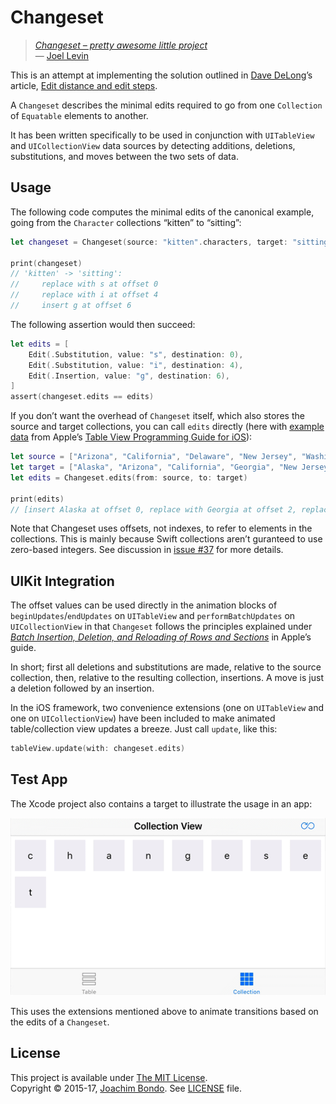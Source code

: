 # Changeset

> _[Changeset – pretty awesome little project](https://twitter.com/joeldev/status/685253183992500225)_  
> — [Joel Levin](https://github.com/joeldev)

This is an attempt at implementing the solution outlined in [Dave DeLong](https://github.com/davedelong)’s article, [Edit distance and edit steps](http://davedelong.tumblr.com/post/134367865668/edit-distance-and-edit-steps).

A `Changeset` describes the minimal edits required to go from one `Collection` of `Equatable` elements to another.

It has been written specifically to be used in conjunction with `UITableView` and `UICollectionView` data sources by detecting additions, deletions, substitutions, and moves between the two sets of data.

## Usage

The following code computes the minimal edits of the canonical example, going from the `Character` collections “kitten” to “sitting”:

```swift
let changeset = Changeset(source: "kitten".characters, target: "sitting".characters)

print(changeset)
// 'kitten' -> 'sitting':
//     replace with s at offset 0
//     replace with i at offset 4
//     insert g at offset 6
```

The following assertion would then succeed:

```swift
let edits = [
    Edit(.Substitution, value: "s", destination: 0),
    Edit(.Substitution, value: "i", destination: 4),
    Edit(.Insertion, value: "g", destination: 6),
]
assert(changeset.edits == edits)
```

If you don’t want the overhead of `Changeset` itself, which also stores the source and target collections, you can call `edits` directly (here with [example data](https://developer.apple.com/library/ios/documentation/UserExperience/Conceptual/TableView_iPhone/ManageInsertDeleteRow/ManageInsertDeleteRow.html#//apple_ref/doc/uid/TP40007451-CH10-SW16) from Apple’s [Table View Programming Guide for iOS](https://developer.apple.com/library/ios/documentation/UserExperience/Conceptual/TableView_iPhone/AboutTableViewsiPhone/AboutTableViewsiPhone.html)):

```swift
let source = ["Arizona", "California", "Delaware", "New Jersey", "Washington"]
let target = ["Alaska", "Arizona", "California", "Georgia", "New Jersey", "Virginia"]
let edits = Changeset.edits(from: source, to: target)

print(edits)
// [insert Alaska at offset 0, replace with Georgia at offset 2, replace with Virginia at offset 4]
```

Note that Changeset uses offsets, not indexes, to refer to elements in the collections. This is mainly because Swift collections aren’t guranteed to use zero-based integers. See discussion in [issue #37](https://github.com/osteslag/Changeset/issues/37) for more details.

## UIKit Integration

The offset values can be used directly in the animation blocks of `beginUpdates`/`endUpdates` on `UITableView` and `performBatchUpdates` on `UICollectionView` in that `Changeset` follows the principles explained under [_Batch Insertion, Deletion, and Reloading of Rows and Sections_](https://developer.apple.com/library/ios/documentation/UserExperience/Conceptual/TableView_iPhone/ManageInsertDeleteRow/ManageInsertDeleteRow.html#//apple_ref/doc/uid/TP40007451-CH10-SW9) in Apple’s guide.

In short; first all deletions and substitutions are made, relative to the source collection, then, relative to the resulting collection, insertions. A move is just a deletion followed by an insertion.

In the iOS framework, two convenience extensions (one on `UITableView` and one on `UICollectionView`) have been included to make animated table/collection view updates a breeze. Just call `update`, like this:

```swift
tableView.update(with: changeset.edits)
```
  
## Test App

The Xcode project also contains a target to illustrate the usage in an app:

![Test App](Test%20App/Screen.gif "Test App")

This uses the extensions mentioned above to animate transitions based on the edits of a `Changeset`.

## License

This project is available under [The MIT License](http://opensource.org/licenses/MIT).  
Copyright © 2015-17, [Joachim Bondo](mailto:joachim@bondo.net). See [LICENSE](LICENSE.md) file.
